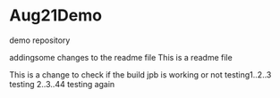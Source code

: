 # Aug21Demo
demo repository  

addingsome changes to the readme file 
This is a readme file 

This is a change to check if the build jpb is working or not
testing1..2..3
testing 2..3..44
testing again 

